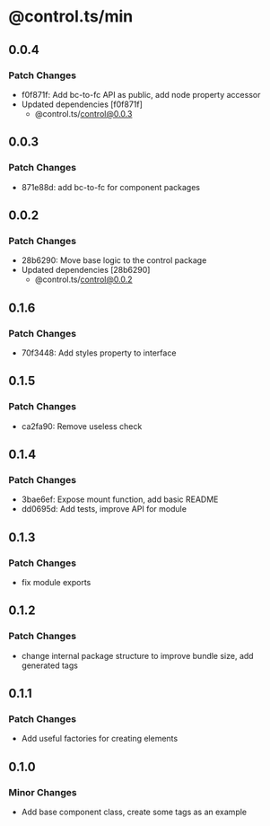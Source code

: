 # @control.ts/min

## 0.0.4

### Patch Changes

- f0f871f: Add bc-to-fc API as public, add node property accessor
- Updated dependencies [f0f871f]
  - @control.ts/control@0.0.3

## 0.0.3

### Patch Changes

- 871e88d: add bc-to-fc for component packages

## 0.0.2

### Patch Changes

- 28b6290: Move base logic to the control package
- Updated dependencies [28b6290]
  - @control.ts/control@0.0.2

## 0.1.6

### Patch Changes

- 70f3448: Add styles property to interface

## 0.1.5

### Patch Changes

- ca2fa90: Remove useless check

## 0.1.4

### Patch Changes

- 3bae6ef: Expose mount function, add basic README
- dd0695d: Add tests, improve API for module

## 0.1.3

### Patch Changes

- fix module exports

## 0.1.2

### Patch Changes

- change internal package structure to improve bundle size, add generated tags

## 0.1.1

### Patch Changes

- Add useful factories for creating elements

## 0.1.0

### Minor Changes

- Add base component class, create some tags as an example
